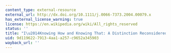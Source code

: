 ```yaml
---
content_type: external-resource
external_url: http://dx.doi.org/10.1111/j.0066-7373.2004.00079.x
has_external_license_warning: true
license: https://en.wikipedia.org/wiki/All_rights_reserved
status: ''
title: "I\u2014Knowing How and Knowing That: A Distinction Reconsidered"
uid: 9d119622-7913-4aa1-a257-c9652a345903
wayback_url: ''
---
```

